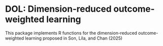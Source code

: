 # DOL: Dimension-reduced outcome-weighted learning
This package implements R functions for the dimension-reduced outcome-weighted learning proposed in Son, Lila, and Chan (2025)
